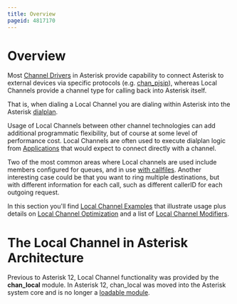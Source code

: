 ```yaml
---
title: Overview
pageid: 4817170
---
```


Overview
========

Most [Channel Drivers](/Configuration/Channel-Drivers) in Asterisk provide capability to connect Asterisk to external devices via specific protocols (e.g. [chan_pjsip](/Configuration/Channel-Drivers/SIP/Configuring-res_pjsip)), whereas Local Channels provide a channel type for calling back into Asterisk itself.

That is, when dialing a Local Channel you are dialing within Asterisk into the Asterisk [dialplan](/Configuration/Dialplan).

Usage of Local Channels between other channel technologies can add additional programmatic flexibility, but of course at some level of performance cost. Local Channels are often used to execute dialplan logic from [Applications](/Configuration/Applications) that would expect to connect directly with a channel.

Two of the most common areas where Local channels are used include members configured for queues, and in use [with callfiles](/Configuration/Channel-Drivers/Local-Channel/Local-Channel-Examples/Using-Callfiles-and-Local-Channels). Another interesting case could be that you want to ring multiple destinations, but with different information for each call, such as different callerID for each outgoing request.

In this section you'll find [Local Channel Examples](/Local-Channel-Examples) that illustrate usage plus details on [Local Channel Optimization](/Local-Channel-Optimization) and a list of [Local Channel Modifiers](/Configuration/Channel-Drivers/Local-Channel/Local-Channel-Modifiers).

The Local Channel in Asterisk Architecture
==========================================

Previous to Asterisk 12, Local Channel functionality was provided by the **chan_local** module. In Asterisk 12, chan_local was moved into the Asterisk system core and is no longer a [loadable module](/Configuration/Core-Configuration/Configuring-the-Asterisk-Module-Loader).

 

